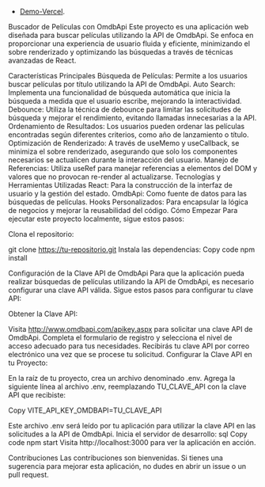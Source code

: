 - [Demo-Vercel](https://react-buscador-peliculas-56msxzfny-prgm-code.vercel.app/).

Buscador de Películas con OmdbApi
Este proyecto es una aplicación web diseñada para buscar películas utilizando la API de OmdbApi. Se enfoca en proporcionar una experiencia de usuario fluida y eficiente, minimizando el sobre renderizado y optimizando las búsquedas a través de técnicas avanzadas de React.

Características Principales
Búsqueda de Películas: Permite a los usuarios buscar películas por título utilizando la API de OmdbApi.
Auto Search: Implementa una funcionalidad de búsqueda automática que inicia la búsqueda a medida que el usuario escribe, mejorando la interactividad.
Debounce: Utiliza la técnica de debounce para limitar las solicitudes de búsqueda y mejorar el rendimiento, evitando llamadas innecesarias a la API.
Ordenamiento de Resultados: Los usuarios pueden ordenar las películas encontradas según diferentes criterios, como año de lanzamiento o título.
Optimización de Renderizado: A través de useMemo y useCallback, se minimiza el sobre renderizado, asegurando que solo los componentes necesarios se actualicen durante la interacción del usuario.
Manejo de Referencias: Utiliza useRef para manejar referencias a elementos del DOM y valores que no provocan re-render al actualizarse.
Tecnologías y Herramientas Utilizadas
React: Para la construcción de la interfaz de usuario y la gestión del estado.
OmdbApi: Como fuente de datos para las búsquedas de películas.
Hooks Personalizados: Para encapsular la lógica de negocios y mejorar la reusabilidad del código.
Cómo Empezar
Para ejecutar este proyecto localmente, sigue estos pasos:

Clona el repositorio:

git clone https://tu-repositorio.git
Instala las dependencias:
Copy code
npm install

Configuración de la Clave API de OmdbApi
Para que la aplicación pueda realizar búsquedas de películas utilizando la API de OmdbApi, es necesario configurar una clave API válida. Sigue estos pasos para configurar tu clave API:

Obtener la Clave API:

Visita http://www.omdbapi.com/apikey.aspx para solicitar una clave API de OmdbApi.
Completa el formulario de registro y selecciona el nivel de acceso adecuado para tus necesidades.
Recibirás tu clave API por correo electrónico una vez que se procese tu solicitud.
Configurar la Clave API en tu Proyecto:

En la raíz de tu proyecto, crea un archivo denominado .env.
Agrega la siguiente línea al archivo .env, reemplazando TU_CLAVE_API con la clave API que recibiste:

Copy 
VITE_API_KEY_OMDBAPI=TU_CLAVE_API

Este archivo .env será leído por tu aplicación para utilizar la clave API en las solicitudes a la API de OmdbApi.
Inicia el servidor de desarrollo:
sql
Copy code
npm start
Visita http://localhost:3000 para ver la aplicación en acción.

Contribuciones
Las contribuciones son bienvenidas. Si tienes una sugerencia para mejorar esta aplicación, no dudes en abrir un issue o un pull request.

